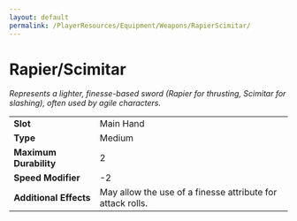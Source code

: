 ```yaml
---
layout: default
permalink: /PlayerResources/Equipment/Weapons/RapierScimitar/
---
```

# Rapier/Scimitar
*Represents a lighter, finesse-based sword (Rapier for thrusting, Scimitar for slashing), often used by agile characters.*

| | |
| :--------------------- | :------------------------------------------------------ |
| **Slot** | Main Hand |
| **Type** | Medium |
| **Maximum Durability** | 2 |
| **Speed Modifier** | -2 |
| **Additional Effects** | May allow the use of a finesse attribute for attack rolls. |